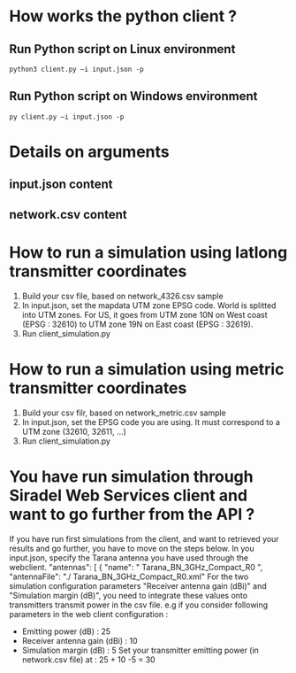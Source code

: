 # How works the python client ?
## Run Python script on Linux environment
    python3 client.py –i input.json -p
## Run Python script on Windows environment
    py client.py –i input.json -p
	
# Details on arguments

## input.json content

## network.csv content

# How to run a simulation using latlong transmitter coordinates
1. Build your csv file, based on network_4326.csv sample
2. In input.json, set the mapdata UTM zone EPSG code. World is splitted into UTM zones. For US, it goes from UTM zone 10N on West coast (EPSG : 32610) to UTM zone 19N on East coast (EPSG : 32619).	
3. Run client_simulation.py

# How to run a simulation using metric transmitter coordinates
1. Build your csv filr, based on network_metric.csv sample
2. In input.json, set the EPSG code you are using. It must correspond to a UTM zone (32610, 32611, ...)
3. Run client_simulation.py

# You have run simulation through Siradel Web Services client and want to go further from the API ?
If you have run first simulations from the client, and want to retrieved your results and go further, you have to move on the steps below.
In you input.json, specify the Tarana antenna you have used through the webclient.
	"antennas": [
	{
		"name": " Tarana_BN_3GHz_Compact_R0 ",
		"antennaFile": "./ Tarana_BN_3GHz_Compact_R0.xml"
For the two simulation configuration parameters "Receiver antenna gain (dBi)" and "Simulation margin (dB)", you need to integrate these values onto transmitters transmit power in the csv file.
e.g if you consider following parameters in the web client configuration :
- Emitting power (dB) : 25
- Receiver antenna gain (dBi) : 10
- Simulation margin (dB) : 5
Set your transmitter emitting power (in network.csv file) at : 25 + 10 -5 = 30
